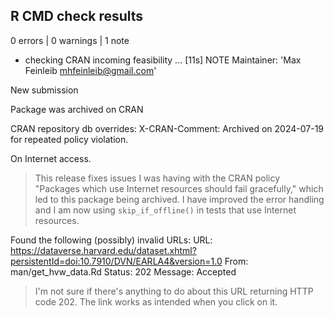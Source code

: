 ## R CMD check results

0 errors | 0 warnings | 1 note

* checking CRAN incoming feasibility ... [11s] NOTE
Maintainer: 'Max Feinleib <mhfeinleib@gmail.com>'

New submission

Package was archived on CRAN

CRAN repository db overrides:
  X-CRAN-Comment: Archived on 2024-07-19 for repeated policy violation.

  On Internet access.

> This release fixes issues I was having with the CRAN policy "Packages which 
  use Internet resources should fail gracefully," which led to this package 
  being archived.
  I have improved the error handling and I am now using `skip_if_offline()` in 
  tests that use Internet resources.

Found the following (possibly) invalid URLs:
  URL: https://dataverse.harvard.edu/dataset.xhtml?persistentId=doi:10.7910/DVN/EARLA4&version=1.0
    From: man/get_hvw_data.Rd
    Status: 202
    Message: Accepted

> I'm not sure if there's anything to do about this URL returning HTTP code 202.
  The link works as intended when you click on it.

